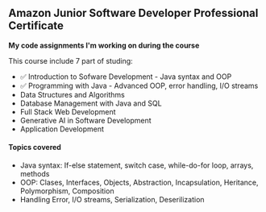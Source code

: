 <h2> Amazon Junior Software Developer Professional Certificate </h2>

<p><b> My code assignments I'm working on during the course </b></p>

<p> This course include 7 part of studing: </p>

<ul> 
  <li> ✅ Introduction to Sofware Development - Java syntax and OOP </li>
  <li> ✅ Programming with Java - Advanced OOP, error handling, I/O streams </li>
  <li> Data Structures and Algorithms </li>
  <li> Database Management with Java and SQL </li>
  <li> Full Stack Web Development </li>
  <li> Generative AI in Software Development </li>
  <li> Application Development </li>

</ul>

<h4> Topics covered </h4>
<ul>
  <li> Java syntax: If-else statement, switch case, while-do-for loop, arrays, methods </li>
  <li> OOP: Clases, Interfaces, Objects, Abstraction, Incapsulation, Heritance, Polymorphism, Composition </li>
  <li> Handling Error, I/O streams, Serialization, Deserilization </li>

</ul>

